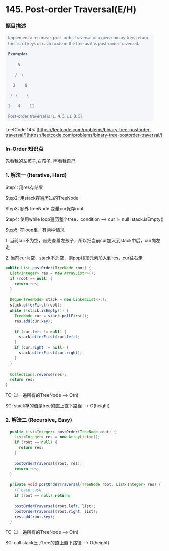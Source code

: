 # 145. Post-order Traversal(E/H)

### 题目描述

![](<../../.gitbook/assets/image (32) (1) (1) (1) (1) (1) (1).png>)

LeetCode 145: [https://leetcode.com/problems/binary-tree-postorder-traversal/](https://leetcode.com/problems/binary-tree-postorder-traversal/)

### In-Order 知识点

先看我的左孩子,右孩子, 再看我自己

### 1.  解法一 (Iterative, Hard)

Step1: 用res存结果

Step2: 用stack存遍历过的TreeNode

Step3: 额外TreeNode 变量cur保存root

Step4: 使用while loop遍历整个tree，condition --> cur != null !stack.isEmpty()

Step5: 在loop里，有两种情况

&#x20;           1\. 当前cur不为空，首先查看左孩子，所以把当前cur加入到stack中后，cur向左走

&#x20;           2\. 当前cur为空，stack不为空，则pop栈顶元素加入到res，cur往右走

```java
public List postOrder(TreeNode root) { 
  List<Integer> res = new ArrayList<>();
  if (root == null) {
    return res;
  }

  Deque<TreeNode> stack = new LinkedList<>();
  stack.offerFirst(root);
  while (!stack.isEmpty()) {
    TreeNode cur = stack.pollFirst();
    res.add(cur.key);

    if (cur.left != null) {
      stack.offerFirst(cur.left);
    }
    if (cur.right != null) {
      stack.offerFirst(cur.right);
    }
  }

  Collections.reverse(res);
  return res;
}
```

TC: 过一遍所有的TreeNode --> O(n)

SC: stack存的值是tree的直上直下路径 --> O(height)

### 2. 解法二 (Recursive, Easy)

```java
  public List<Integer> postOrder(TreeNode root) {
    List<Integer> res = new ArrayList<>();
    if (root == null) {
      return res;
    }

    postOrderTraversal(root, res);
    return res;
  }

  private void postOrderTraversal(TreeNode root, List<Integer> res) {
    // base case
    if (root == null) return;

    postOrderTraversal(root.left, list);
    postOrderTraversal(root.right, list);
    res.add(root.key);
  }
```

TC: 过一遍所有的TreeNode --> O(n)

SC: call stack压了tree的直上直下路径 --> O(height)
